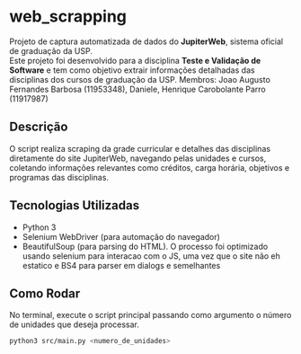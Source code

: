 # web_scrapping

Projeto de captura automatizada de dados do **JupiterWeb**, sistema oficial de graduação da USP.  
Este projeto foi desenvolvido para a disciplina **Teste e Validação de Software** e tem como objetivo extrair informações detalhadas das disciplinas dos cursos de graduação da USP.
Membros: Joao Augusto Fernandes Barbosa (11953348), Daniele, Henrique Carobolante Parro (11917987)
## Descrição

O script realiza scraping da grade curricular e detalhes das disciplinas diretamente do site JupiterWeb, navegando pelas unidades e cursos, coletando informações relevantes como créditos, carga horária, objetivos e programas das disciplinas.

## Tecnologias Utilizadas

- Python 3
- Selenium WebDriver (para automação do navegador)
- BeautifulSoup (para parsing do HTML). O processo foi optimizado usando selenium para interacao com o JS, uma vez que o site não eh estatico e BS4 para parser em dialogs e semelhantes

## Como Rodar

No terminal, execute o script principal passando como argumento o número de unidades que deseja processar.

```bash
python3 src/main.py <numero_de_unidades>
